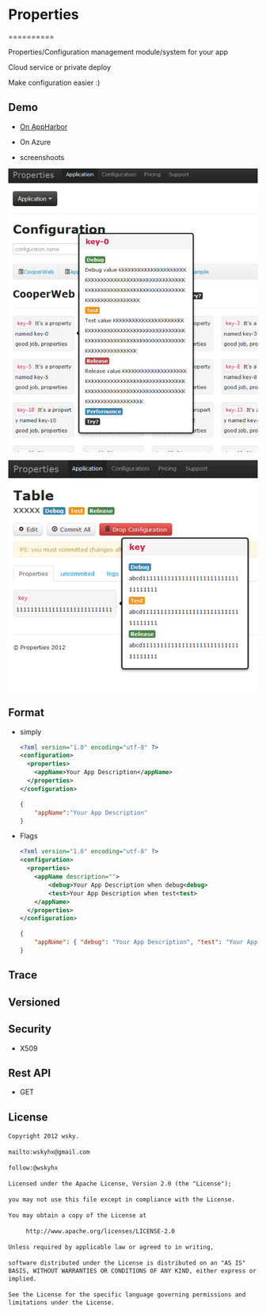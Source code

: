 # Properties
==========

Properties/Configuration management module/system for your app

Cloud service or private deploy

Make configuration easier :)

## Demo

- [On AppHarbor](https://properties.apphb.com)
- On Azure

- screenshoots

![configuration](screenshoots/configuration.png)

![configuration](screenshoots/properties.png)

## Format

- simply
	```xml
	<?xml version="1.0" encoding="utf-8" ?>
	<configuration>
	  <properties>
		<appName>Your App Description</appName>
	  </properties>
	</configuration>
	```

	```json
	{
		"appName":"Your App Description"
	}
	```
	
- Flags

	```xml
	<?xml version="1.0" encoding="utf-8" ?>
	<configuration>
	  <properties>
		<appName description="">
			<debug>Your App Description when debug<debug>
			<test>Your App Description when test<test>
		</appName>
	  </properties>
	</configuration>
	```

	```json
	{
		"appName": { "debug": "Your App Description", "test": "Your App Description" }
	}
	```
	
## Trace

## Versioned
	
## Security

- X509

## Rest API

- GET

## License

	Copyright 2012 wsky. 
	
	mailto:wskyhx@gmail.com 
	
	follow:@wskyhx

	Licensed under the Apache License, Version 2.0 (the "License");

	you may not use this file except in compliance with the License.

	You may obtain a copy of the License at
 
		 http://www.apache.org/licenses/LICENSE-2.0
 
	Unless required by applicable law or agreed to in writing, 

	software distributed under the License is distributed on an "AS IS" BASIS, WITHOUT WARRANTIES OR CONDITIONS OF ANY KIND, either express or implied.

	See the License for the specific language governing permissions and limitations under the License.
